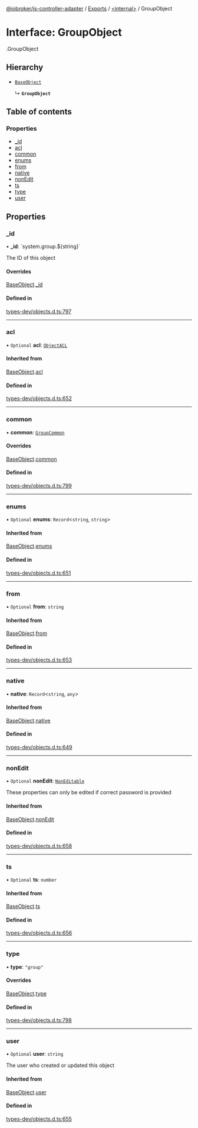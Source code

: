 [@iobroker/js-controller-adapter](../README.md) / [Exports](../modules.md) / [<internal\>](../modules/internal_.md) / GroupObject

# Interface: GroupObject

[<internal>](../modules/internal_.md).GroupObject

## Hierarchy

- [`BaseObject`](internal_.BaseObject.md)

  ↳ **`GroupObject`**

## Table of contents

### Properties

- [\_id](internal_.GroupObject.md#_id)
- [acl](internal_.GroupObject.md#acl)
- [common](internal_.GroupObject.md#common)
- [enums](internal_.GroupObject.md#enums)
- [from](internal_.GroupObject.md#from)
- [native](internal_.GroupObject.md#native)
- [nonEdit](internal_.GroupObject.md#nonedit)
- [ts](internal_.GroupObject.md#ts)
- [type](internal_.GroupObject.md#type)
- [user](internal_.GroupObject.md#user)

## Properties

### \_id

• **\_id**: \`system.group.${string}\`

The ID of this object

#### Overrides

[BaseObject](internal_.BaseObject.md).[_id](internal_.BaseObject.md#_id)

#### Defined in

[types-dev/objects.d.ts:797](https://github.com/ioBroker/ioBroker.js-controller/blob/297e6576/packages/types-dev/objects.d.ts#L797)

___

### acl

• `Optional` **acl**: [`ObjectACL`](internal_.ObjectACL.md)

#### Inherited from

[BaseObject](internal_.BaseObject.md).[acl](internal_.BaseObject.md#acl)

#### Defined in

[types-dev/objects.d.ts:652](https://github.com/ioBroker/ioBroker.js-controller/blob/297e6576/packages/types-dev/objects.d.ts#L652)

___

### common

• **common**: [`GroupCommon`](internal_.GroupCommon.md)

#### Overrides

[BaseObject](internal_.BaseObject.md).[common](internal_.BaseObject.md#common)

#### Defined in

[types-dev/objects.d.ts:799](https://github.com/ioBroker/ioBroker.js-controller/blob/297e6576/packages/types-dev/objects.d.ts#L799)

___

### enums

• `Optional` **enums**: `Record`<`string`, `string`\>

#### Inherited from

[BaseObject](internal_.BaseObject.md).[enums](internal_.BaseObject.md#enums)

#### Defined in

[types-dev/objects.d.ts:651](https://github.com/ioBroker/ioBroker.js-controller/blob/297e6576/packages/types-dev/objects.d.ts#L651)

___

### from

• `Optional` **from**: `string`

#### Inherited from

[BaseObject](internal_.BaseObject.md).[from](internal_.BaseObject.md#from)

#### Defined in

[types-dev/objects.d.ts:653](https://github.com/ioBroker/ioBroker.js-controller/blob/297e6576/packages/types-dev/objects.d.ts#L653)

___

### native

• **native**: `Record`<`string`, `any`\>

#### Inherited from

[BaseObject](internal_.BaseObject.md).[native](internal_.BaseObject.md#native)

#### Defined in

[types-dev/objects.d.ts:649](https://github.com/ioBroker/ioBroker.js-controller/blob/297e6576/packages/types-dev/objects.d.ts#L649)

___

### nonEdit

• `Optional` **nonEdit**: [`NonEditable`](internal_.NonEditable.md)

These properties can only be edited if correct password is provided

#### Inherited from

[BaseObject](internal_.BaseObject.md).[nonEdit](internal_.BaseObject.md#nonedit)

#### Defined in

[types-dev/objects.d.ts:658](https://github.com/ioBroker/ioBroker.js-controller/blob/297e6576/packages/types-dev/objects.d.ts#L658)

___

### ts

• `Optional` **ts**: `number`

#### Inherited from

[BaseObject](internal_.BaseObject.md).[ts](internal_.BaseObject.md#ts)

#### Defined in

[types-dev/objects.d.ts:656](https://github.com/ioBroker/ioBroker.js-controller/blob/297e6576/packages/types-dev/objects.d.ts#L656)

___

### type

• **type**: ``"group"``

#### Overrides

[BaseObject](internal_.BaseObject.md).[type](internal_.BaseObject.md#type)

#### Defined in

[types-dev/objects.d.ts:798](https://github.com/ioBroker/ioBroker.js-controller/blob/297e6576/packages/types-dev/objects.d.ts#L798)

___

### user

• `Optional` **user**: `string`

The user who created or updated this object

#### Inherited from

[BaseObject](internal_.BaseObject.md).[user](internal_.BaseObject.md#user)

#### Defined in

[types-dev/objects.d.ts:655](https://github.com/ioBroker/ioBroker.js-controller/blob/297e6576/packages/types-dev/objects.d.ts#L655)
